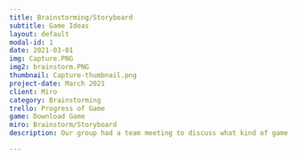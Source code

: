 ```yaml
---
title: Brainstorming/Storyboard
subtitle: Game Ideas
layout: default
modal-id: 1
date: 2021-03-01
img: Capture.PNG
img2: brainstorm.PNG
thumbnail: Capture-thumbnail.png
project-date: March 2021
client: Miro
category: Brainstorming
trello: Progress of Game
game: Download Game
miro: Brainstorm/Storyboard
description: Our group had a team meeting to discuss what kind of game to make and we made a lot good ideas for our upcoming game. Things like gameplay mechanics, goals, world building, etc. were all discussed in the meeting and we gave feedback to each one of them and decide if we like it or not. After the meeting, our team decided to choose a horror theme set in a 3D forest with a game mechanic of swapping the player with animate and inanimate objects but this idea can be changed in the upcoming future.

---
```


